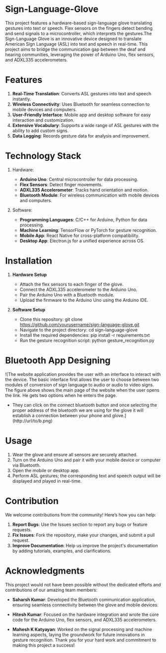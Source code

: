# Sign-Language-Glove
This project features a hardware-based sign-language glove translating gestures into text or speech. Flex sensors on the fingers detect bending and send signals to a microcontroller, which interprets the gestures.The Sign-Language Glove is an innovative device designed to translate American Sign Language (ASL) into text and speech in real-time. This project aims to bridge the communication gap between the deaf and hearing communities, leveraging the power of Arduino Uno, flex sensors, and ADXL335 accelerometers.

# Features
1. **Real-Time Translation**: Converts ASL gestures into text and speech instantly.
2. **Wireless Connectivity**: Uses Bluetooth for seamless connection to mobile devices and computers.
3. **User-Friendly Interface**: Mobile app and desktop software for easy interaction and customization.
4. **Extensive Vocabulary**: Supports a wide range of ASL gestures with the ability to add custom signs.
5. **Data Logging**: Records gesture data for analysis and improvement.
   
# Technology Stack
1. Hardware:
    - **Arduino Uno**: Central microcontroller for data processing.
    * **Flex Sensors**: Detect finger movements.
    + **ADXL335 Accelerometer**: Tracks hand orientation and motion.
    - **Bluetooth Module**: For wireless communication with mobile devices and computers.

2. Software:
    - **Programming Languages**: C/C++ for Arduino, Python for data processing.
    * **Machine Learning**: TensorFlow or PyTorch for gesture recognition.
    + **Mobile App**: React Native for cross-platform compatibility.
    - **Desktop App**: Electron.js for a unified experience across OS.
       
# Installation
1. **Hardware Setup**
    - Attach the flex sensors to each finger of the glove.
    * Connect the ADXL335 accelerometer to the Arduino Uno.
    +  Pair the Arduino Uno with a Bluetooth module.
    - Upload the firmware to the Arduino Uno using the Arduino IDE.

2. **Software Setup**
    - Clone this repository: 
      git clone https://github.com/yourusername/sign-language-glove.git

     * Navigate to the project directory: 
       cd sign-language-glove

     + Install the required dependencies:
        pip install -r requirements.txt

     - Run the gesture recognition script:
        python gesture_recognition.py

# Bluetooth App Designing
![The website application provides the user with an interface to interact with the device. The basic interface first allows the user to choose between two modules of conversion of sign language to audio or audio to video signs. The figure above shows the main page of the website when the user opens the link. He gets two options when he enters the page. 

+ They can click on the connect bluetooth button and once selecting the proper address of the bluetooth we are using for the glove it will establish a connection between your phone and glove.](http://url/to/b.png)

# Usage
1. Wear the glove and ensure all sensors are securely attached.
2. Turn on the Arduino Uno and pair it with your mobile device or computer via Bluetooth.
3. Open the mobile or desktop app.
4. Perform ASL gestures; the corresponding text and speech output will be displayed and played in real-time.
   
# Contribution
We welcome contributions from the community! Here’s how you can help:

1. **Report Bugs**: Use the Issues section to report any bugs or feature requests.
2. **Fix Issues**: Fork the repository, make your changes, and submit a pull request.
3. **Improve Documentation**: Help us improve the project's documentation by adding tutorials, examples, and clarifications.

# Acknowledgments
This project would not have been possible without the dedicated efforts and contributions of our amazing team members:

+ **Saharsh Kumar**: Developed the Bluetooth communication application, ensuring seamless connectivity between the glove and mobile devices.
- **Hitesh Kumar**: Focused on the hardware integration and wrote the core code for the Arduino Uno, flex sensors, and ADXL335 accelerometers.
* **Mahesh K Katyayan**: Worked on the signal processing and machine learning aspects, laying the groundwork for future innovations in gesture recognition.
Thank you for your hard work and commitment to making this project a success!

